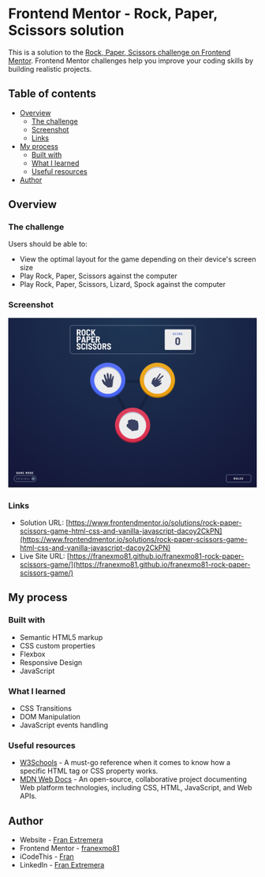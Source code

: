 # Frontend Mentor - Rock, Paper, Scissors solution

This is a solution to the [Rock, Paper, Scissors challenge on Frontend Mentor](https://www.frontendmentor.io/challenges/rock-paper-scissors-game-pTgwgvgH). Frontend Mentor challenges help you improve your coding skills by building realistic projects.

## Table of contents

- [Overview](#overview)
  - [The challenge](#the-challenge)
  - [Screenshot](#screenshot)
  - [Links](#links)
- [My process](#my-process)
  - [Built with](#built-with)
  - [What I learned](#what-i-learned)
  - [Useful resources](#useful-resources)
- [Author](#author)

## Overview

### The challenge

Users should be able to:

- View the optimal layout for the game depending on their device's screen size
- Play Rock, Paper, Scissors against the computer
- Play Rock, Paper, Scissors, Lizard, Spock against the computer

### Screenshot

![](./screenshot.png)

### Links

- Solution URL: [https://www.frontendmentor.io/solutions/rock-paper-scissors-game-html-css-and-vanilla-javascript-dacoy2CkPN](https://www.frontendmentor.io/solutions/rock-paper-scissors-game-html-css-and-vanilla-javascript-dacoy2CkPN)
- Live Site URL: [https://franexmo81.github.io/franexmo81-rock-paper-scissors-game/](https://franexmo81.github.io/franexmo81-rock-paper-scissors-game/)

## My process

### Built with

- Semantic HTML5 markup
- CSS custom properties
- Flexbox
- Responsive Design
- JavaScript

### What I learned

- CSS Transitions
- DOM Manipulation
- JavaScript events handling

### Useful resources

- [W3Schools](https://www.w3schools.com/) - A must-go reference when it comes to know how a specific HTML tag or CSS property works.
- [MDN Web Docs](https://developer.mozilla.org/) - An open-source, collaborative project documenting Web platform technologies, including CSS, HTML, JavaScript, and Web APIs.

## Author

- Website - [Fran Extremera](https://www.franextremera.com/)
- Frontend Mentor - [franexmo81](https://www.frontendmentor.io/profile/franexmo81)
- iCodeThis - [Fran](https://icodethis.com/Fran)
- LinkedIn - [Fran Extremera](https://www.linkedin.com/in/francisco-extremera/)
